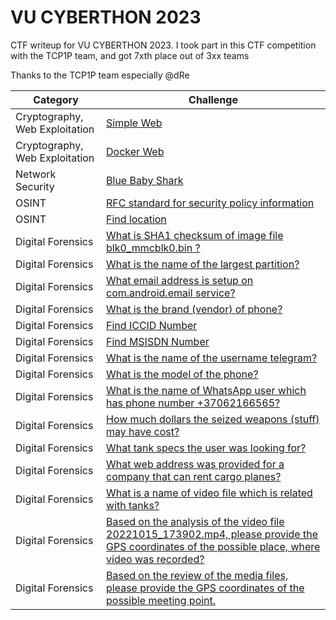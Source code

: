 # VU CYBERTHON 2023
CTF writeup for VU CYBERTHON 2023. I took part in this CTF competition with the TCP1P team, and got 7xth place out of 3xx teams

Thanks to the TCP1P team especially @dRe

| Category | Challenge
| --- | --- |
| Cryptography, Web Exploitation | [Simple Web](/VU%20CYBERTHON%202023/Simple%20Web/)
| Cryptography, Web Exploitation | [Docker Web](/VU%20CYBERTHON%202023/Docker%20Web/)
| Network Security | [Blue Baby Shark](/VU%20CYBERTHON%202023/Blue%20Baby%20Shark/)
| OSINT | [RFC standard for security policy information](/VU%20CYBERTHON%202023/RFC%20standard%20for%20security%20policy%20information/)
| OSINT | [Find location](/VU%20CYBERTHON%202023/Find%20location/)
| Digital Forensics | [What is SHA1 checksum of image file blk0_mmcblk0.bin ?](/VU%20CYBERTHON%202023/What%20is%20SHA1%20checksum%20of%20image%20file%20blk0_mmcblk0.bin/)
| Digital Forensics | [What is the name of the largest partition?](/VU%20CYBERTHON%202023/What%20is%20the%20name%20of%20the%20largest%20partition/)
| Digital Forensics | [What email address is setup on com.android.email service?](/VU%20CYBERTHON%202023/What%20email%20address%20is%20setup%20on%20com.android.email%20service/)
| Digital Forensics | [What is the brand (vendor) of phone?](/VU%20CYBERTHON%202023/What%20is%20the%20brand%20(vendor)%20of%20phone/)
| Digital Forensics | [Find ICCID Number](/VU%20CYBERTHON%202023/Find%20ICCID%20Number/)
| Digital Forensics | [Find MSISDN Number](/VU%20CYBERTHON%202023/Find%20MSISDN%20Number/)
| Digital Forensics | [What is the name of the username telegram?](/VU%20CYBERTHON%202023/What%20is%20the%20name%20of%20the%20username%20telegram/)
| Digital Forensics | [What is the model of the phone?](/VU%20CYBERTHON%202023/What%20is%20the%20model%20of%20the%20phone/)
| Digital Forensics | [What is the name of WhatsApp user which has phone number +37062166565?](/VU%20CYBERTHON%202023/What%20is%20the%20name%20of%20WhatsApp%20user%20which%20has%20phone%20number%20%2B37062166565/)
| Digital Forensics | [How much dollars the seized weapons (stuff) may have cost?](/VU%20CYBERTHON%202023/How%20much%20dollars%20the%20seized%20weapons%20(stuff)%20may%20have%20cost/)
| Digital Forensics | [What tank specs the user was looking for?](/VU%20CYBERTHON%202023/What%20tank%20specs%20the%20user%20was%20looking%20for/)
| Digital Forensics | [What web address was provided for a company that can rent cargo planes?](/VU%20CYBERTHON%202023/What%20web%20address%20was%20provided%20for%20a%20company%20that%20can%20rent%20cargo%20planes/)
| Digital Forensics | [What is a name of video file which is related with tanks?](/VU%20CYBERTHON%202023/What%20is%20a%20name%20of%20video%20file%20which%20is%20related%20with%20tanks/)
| Digital Forensics | [Based on the analysis of the video file 20221015_173902.mp4, please provide the GPS coordinates of the possible place, where video was recorded?](/VU%20CYBERTHON%202023/Based%20on%20the%20analysis%20of%20the%20video%20file%2020221015_173902.mp4%2C%20please%20provide%20the%20GPS%20coordinates%20of%20the%20possible%20place%2C%20where%20video%20was%20recorded/)
| Digital Forensics | [Based on the review of the media files, please provide the GPS coordinates of the possible meeting point.](/VU%20CYBERTHON%202023/Based%20on%20the%20review%20of%20the%20media%20files%2C%20please%20provide%20the%20GPS%20coordinates%20of%20the%20possible%20meeting%20point/)